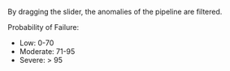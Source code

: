 By dragging the slider, the anomalies of the pipeline are filtered.

Probability of Failure:
- Low: 0-70
- Moderate: 71-95
- Severe: > 95

